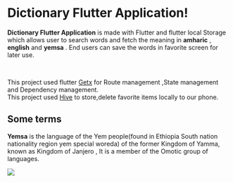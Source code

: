 <h1><b>Dictionary Flutter Application!</b></h1>
<p>
<b>Dictionary Flutter Application</b> is made with Flutter and flutter local Storage which allows user to search words and fetch the meaning in <b>amharic</b> , <b>english</b> and <b>yemsa</b> . End users  can save the words in favorite screen for later use.</p><br/>
<p>
This project used flutter <a href="https://pub.dev/packages/get">Getx</a>  for Route management ,State management and Dependency management.
</br>
This project used <a href="https://docs.hivedb.dev/#/">Hive</a>  to store,delete favorite items locally to our phone.

</br>
</p>
<h2>Some terms</h2>
<p>

<b>Yemsa</b> is the language of the Yem people(found in Ethiopia South nation nationality region yem special woreda) of the former Kingdom of Yamma, known as Kingdom of Janjero , It is a member of the Omotic group of languages.
</p>
<p>
<img src="https://github.com/YeshiwasT/Simple-Dictionary-app-using-flutter/blob/master/dictionary_github.gif" >
</p>
<!---

YeshiwasT/YeshiwasT is a ✨ special ✨ repository because its `README.md` (this file) appears on your GitHub profile.
You can click the Preview link to take a look at your changes.
--->
